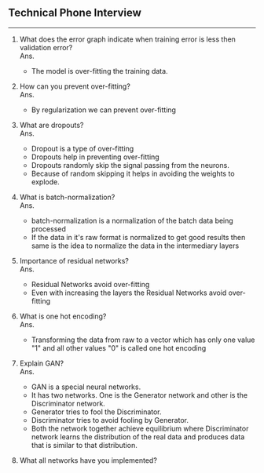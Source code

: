 ## Technical Phone Interview
----
     
1. What does the error graph indicate when training error is less then validation error?    
Ans.  
   - The model is over-fitting the training data.

2. How can you prevent over-fitting?   
Ans. 
   - By regularization we can prevent over-fitting
   
3. What are dropouts?  
Ans.
   - Dropout is a type of over-fitting
   - Dropouts help in preventing over-fitting
   - Dropouts randomly skip the signal passing from the neurons.
   - Because of random skipping it helps in avoiding the weights to explode.
   
4. What is batch-normalization?  
Ans.
   - batch-normalization is a normalization of the batch data being processed
   - If the data in it's raw format is normalized to get good results then same is the idea to normalize the data in the intermediary layers 
   
5. Importance of residual networks?  
Ans.
   - Residual Networks avoid over-fitting
   - Even with increasing the layers the Residual Networks avoid over-fitting
   
6. What is one hot encoding?  
Ans.
	- Transforming the data from raw to a vector which has only one value "1" and all other values "0" is called one hot encoding

	
7. Explain GAN?  
Ans.
    - GAN is a special neural networks.
	- It has two networks. One is the Generator network and other is the Discriminator network.
	- Generator tries to fool the Discriminator.
	- Discriminator tries to avoid fooling by Generator.
	- Both the network together achieve equilibrium where Discriminator network learns the distribution of the real data and produces data that is similar to that distribution. 
	
8. What all networks have you implemented?